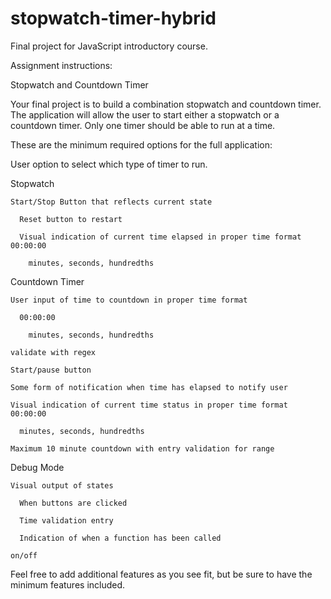 # stopwatch-timer-hybrid
Final project for JavaScript introductory course.

Assignment instructions:

Stopwatch and Countdown Timer

  Your final project is to build a combination stopwatch and countdown timer.  The application will allow the user to start either a stopwatch or a countdown timer. Only one timer should be able to run at a time.

  These are the minimum required options for the full application:

  User option to select which type of timer to run.

  Stopwatch
  
    Start/Stop Button that reflects current state
  
      Reset button to restart
    
      Visual indication of current time elapsed in proper time format 00:00:00
    
        minutes, seconds, hundredths
      
  Countdown Timer
  
    User input of time to countdown in proper time format
    
      00:00:00
      
        minutes, seconds, hundredths
        
    validate with regex
    
    Start/pause button
    
    Some form of notification when time has elapsed to notify user
    
    Visual indication of current time status in proper time format 00:00:00
    
      minutes, seconds, hundredths
      
    Maximum 10 minute countdown with entry validation for range
    
  Debug Mode
  
    Visual output of states
    
      When buttons are clicked
      
      Time validation entry
      
      Indication of when a function has been called
      
    on/off
    
Feel free to add additional features as you see fit, but be sure to have the minimum features included.
